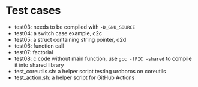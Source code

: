 # Test cases

- test03: needs to be compiled with `-D_GNU_SOURCE`
- test04: a switch case example, c2c
- test05: a struct containing string pointer, d2d
- test06: function call
- test07: factorial
- test08: c code without main function, use `gcc -fPIC -shared` to compile it into shared library
- test_coreutils.sh: a helper script testing uroboros on coreutils
- test_action.sh: a helper script for GitHub Actions

